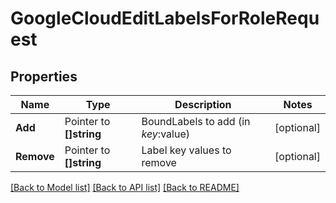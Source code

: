 # GoogleCloudEditLabelsForRoleRequest


## Properties

Name | Type | Description | Notes
------------ | ------------- | ------------- | -------------
**Add** | Pointer to **[]string** | BoundLabels to add (in $key:$value) | [optional] 
**Remove** | Pointer to **[]string** | Label key values to remove | [optional] 





[[Back to Model list]](../README.md#documentation-for-models) [[Back to API list]](../README.md#documentation-for-api-endpoints) [[Back to README]](../README.md)


